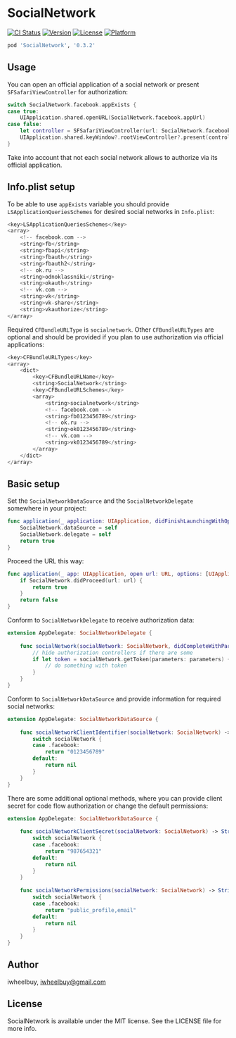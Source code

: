 # SocialNetwork

[![CI Status](http://img.shields.io/travis/iwheelbuy/SocialNetwork.svg?style=flat)](https://travis-ci.org/iwheelbuy/SocialNetwork)
[![Version](https://img.shields.io/cocoapods/v/SocialNetwork.svg?style=flat)](http://cocoapods.org/pods/SocialNetwork)
[![License](https://img.shields.io/cocoapods/l/SocialNetwork.svg?style=flat)](http://cocoapods.org/pods/SocialNetwork)
[![Platform](https://img.shields.io/cocoapods/p/SocialNetwork.svg?style=flat)](http://cocoapods.org/pods/SocialNetwork)

```ruby
pod 'SocialNetwork', '0.3.2'
```

## Usage

You can open an official application of a social network or present `SFSafariViewController` for authorization:

```swift
switch SocialNetwork.facebook.appExists {
case true:
    UIApplication.shared.openURL(SocialNetwork.facebook.appUrl)
case false:
    let controller = SFSafariViewController(url: SocialNetwork.facebook.oauthUrl)
    UIApplication.shared.keyWindow?.rootViewController?.present(controller: controller)
}
```

Take into account that not each social network allows to authorize via its official application.

## Info.plist setup

To be able to use `appExists` variable you should provide `LSApplicationQueriesSchemes` for desired social networks in `Info.plist`:

```swift
<key>LSApplicationQueriesSchemes</key>
<array>
    <!-- facebook.com -->
    <string>fb</string>
    <string>fbapi</string>
    <string>fbauth</string>
    <string>fbauth2</string>
    <!-- ok.ru -->
    <string>odnoklassniki</string>
    <string>okauth</string>
    <!-- vk.com -->
    <string>vk</string>
    <string>vk-share</string>
    <string>vkauthorize</string>
</array>
```

Required `CFBundleURLType` is `socialnetwork`. Other `CFBundleURLTypes` are optional and should be provided if you plan to use authorization via official applications:

```swift
<key>CFBundleURLTypes</key>
<array>
    <dict>
        <key>CFBundleURLName</key>
        <string>SocialNetwork</string>
        <key>CFBundleURLSchemes</key>
        <array>
            <string>socialnetwork</string>
            <!-- facebook.com -->
            <string>fb0123456789</string>
            <!-- ok.ru -->
            <string>ok0123456789</string>
            <!-- vk.com -->
            <string>vk0123456789</string>
        </array>
    </dict>
</array>
```

## Basic setup

Set the `SocialNetworkDataSource` and the `SocialNetworkDelegate` somewhere in your project:

```swift
func application(_ application: UIApplication, didFinishLaunchingWithOptions launchOptions: [UIApplicationLaunchOptionsKey: Any]?) -> Bool {
    SocialNetwork.dataSource = self
    SocialNetwork.delegate = self
    return true
}
```

Proceed the URL this way:

```swift
func application(_ app: UIApplication, open url: URL, options: [UIApplicationOpenURLOptionsKey : Any] = [:]) -> Bool {
    if SocialNetwork.didProceed(url: url) {
        return true
    }
    return false
}
```

Conform to `SocialNetworkDelegate` to receive authorization data:

```swift
extension AppDelegate: SocialNetworkDelegate {
    
    func socialNetwork(socialNetwork: SocialNetwork, didCompleteWithParameters parameters: [String : String]) {
        // hide authorization controllers if there are some
        if let token = socialNetwork.getToken(parameters: parameters) {
            // do something with token
        }
    }
}
```

Conform to `SocialNetworkDataSource` and provide information for required social networks:

```swift
extension AppDelegate: SocialNetworkDataSource {
    
    func socialNetworkClientIdentifier(socialNetwork: SocialNetwork) -> String? {
        switch socialNetwork {
        case .facebook:
            return "0123456789"
        default:
            return nil
        }
    }
}
```

There are some additional optional methods, where you can provide client secret for code flow authorization or change the default permissions:

```swift
extension AppDelegate: SocialNetworkDataSource {
    
    func socialNetworkClientSecret(socialNetwork: SocialNetwork) -> String? {
        switch socialNetwork {
        case .facebook:
            return "987654321"
        default:
            return nil
        }
    }
    
    func socialNetworkPermissions(socialNetwork: SocialNetwork) -> String? {
        switch socialNetwork {
        case .facebook:
            return "public_profile,email"
        default:
            return nil
        }
    }
}
```

## Author

iwheelbuy, iwheelbuy@gmail.com

## License

SocialNetwork is available under the MIT license. See the LICENSE file for more info.
